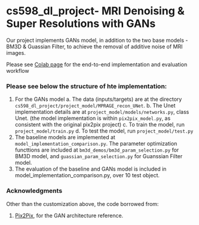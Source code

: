 # cs598_dl_project- MRI Denoising & Super Resolutions with GANs 

Our project implements GANs model, in addition to the two base models - BM3D & Guassian Filter, to achieve the removal of additive noise of MRI images.

Please see [Colab page](https://colab.research.google.com/drive/1JQ7rJShfHBGl-DF3VG9ujV62y774dAYg?usp=sharing) for the end-to-end implementation and evaluation workflow

### Please see below the structure of hte implementation:
1. For the GANs model
    a. The data (inputs/targets) are at the directory `cs598_dl_project/project_model/MPRAGE_recon_UNet`.
    b. The Unet implementation details are at `project_model/models/networks.py`, class Unet. (the model implementation is within `pix2pix_model.py`, as consistent with the original pix2pix project)
    c. To train the model, run `project_model/train.py`
    d. To test the model, run `project_model/test.py`
2. The baseline models are implemented at `model_implementation_comparison.py`. The parameter optimization functtions are included at `bm3d_demos/bm3d_param_selection.py` for BM3D model, and `guassian_param_selection.py` for Guanssian Filter model.
3. The evaluation of the baseline and GANs model is included in model_implementation_comparison.py, over 10 test object.

### Acknowledgments
Other than the customization above, the code borrowed from:
1. [Pix2Pix](https://github.com/phillipi/pix2pix), for the GAN architecture reference.
